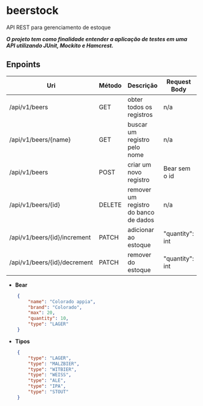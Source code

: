 # beerstock

API REST para gerenciamento de estoque

***O projeto tem como finalidade entender a aplicação de testes em uma API utilizando JUnit, Mockito e Hamcrest.***

## Enpoints

Uri|Método|Descrição|Request Body|Response Body|Status
---|------|---------|------------|-------------|------
/api/v1/beers|GET|obter todos os registros|n/a|coleção de Bear|200
/api/v1/beers/{name}|GET|buscar um registro pelo nome|n/a|Bear|200/404
/api/v1/beers|POST|criar um novo registro|Bear sem o id|Bear|201/400
/api/v1/beers/{id}|DELETE|remover um registro do banco de dados|n/a|n/a|204/404
/api/v1/beers/{id}/increment|PATCH|adicionar ao estoque|"quantity": int|Bear com estoque atualizado|200/400/404
/api/v1/beers/{id}/decrement|PATCH|remover do estoque|"quantity": int|Bear com estoque atualizado|200/400/404

 - **Bear**

```Json
    {
        "name": "Colorado appia",
        "brand": "Colorado",
        "max": 20,
        "quantity": 10,
        "type": "LAGER"
    }
```

 - **Tipos**

```Json
    {
        "type": "LAGER",
        "type": "MALZBIER",
        "type": "WITBIER",
        "type": "WEISS",
        "type": "ALE",
        "type": "IPA",
        "type": "STOUT"
    }
```
